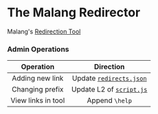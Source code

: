 # The Malang Redirector

Malang's [Redirection Tool](https://malangbvp.github.io/-/help)

### Admin Operations

|Operation|Direction|
|:--:|:--:|
| Adding new link | Update [`redirects.json`](redirects.json) |
|Changing prefix| Update L2 of [`script.js`](script.js)|
|View links in tool|Append `\help`|
